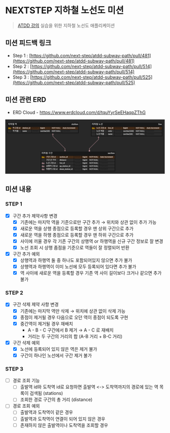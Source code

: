 # NEXTSTEP 지하철 노선도 미션
> [ATDD 강의](https://edu.nextstep.camp/c/R89PYi5H) 실습을 위한 지하철 노선도 애플리케이션


## 미션 피드백 링크
- Step 1 : [https://github.com/next-step/atdd-subway-path/pull/481](https://github.com/next-step/atdd-subway-path/pull/481)
- Step 2 : [https://github.com/next-step/atdd-subway-path/pull/514](https://github.com/next-step/atdd-subway-path/pull/514)
- Step 3 : [https://github.com/next-step/atdd-subway-path/pull/525](https://github.com/next-step/atdd-subway-path/pull/525)

## 미션 관련 ERD
- ERD Cloud - https://www.erdcloud.com/d/tquYyrSeEHaqpZThG

<img src="images/db-erd.png">

## 미션 내용

### STEP 1
- [x]  구간 추가 제약사항 변경
    - [x]  기존에는 마지막 역을 기준으로만 구간 추가 →  위치와 상관 없이 추가 가능
    - [x]  새로운 역을 상행 종점으로 등록할 경우 맨 상위 구간으로 추가
    - [x]  새로운 역을 하행 종점으로 등록할 경우 맨 하위 구간으로 추가
    - [x]  사이에 끼울 경우 각 기존 구간의 상행역 or 하행역을 신규 구간 정보로 잘 변경
    - [x]  노선 조회 시 상행 좀점을 기준으로 역들이 잘 정렬되어 반환
- [x]  구간 추가 예외
    - [x]  상행역과 하행역 둘 중 하나도 포함되어있지 않으면 추가 불가
    - [x]  상행역과 하행역이 이미 노선에 모두 등록되어 있다면 추가 불가
    - [x]  역 사이에 새로운 역을 등록할 경우 기존 역 사이 길이보다 크거나 같으면 추가 불가

### STEP 2

- [x]  구간 삭제 제약 사항 변경
    - [x]  기존에는 마지막 역만 삭제 → 위치에 상관 없이 삭제 가능
    - [x]  종점이 제거될 경우 다음으로 오던 역이 종점이 되도록 구현
    - [x]  중간역이 제거될 경우 재배치
        - A - B - C 구간에서 B 제거 → A - C 로 재배치
        - 거리는 두 구간의 거리의 합 (A-B 거리 + B-C 거리)
- [x]  구간 삭제 예외
    - [x]  노선에 등록되어 있지 않은 역은 제거 불가
    - [x]  구간이 하나인 노선에서 구간 제거 불가

### STEP 3

- [ ] 경로 조회 기능
  - [ ] 출발역 id와 도착역 id로 요청하면 출발역 <-> 도착역까지의 경로에 있는 역 목록이 검색됨 (stations)
  - [ ] 조회한 경로 구간의 총 거리 (distance)
- [ ] 경로 조회 예외
  - [ ] 출발역과 도착역이 같은 경우
  - [ ] 출발역과 도착역이 연결이 되어 있지 않은 경우
  - [ ] 존재하지 않은 출발역이나 도착역을 조회할 경우
